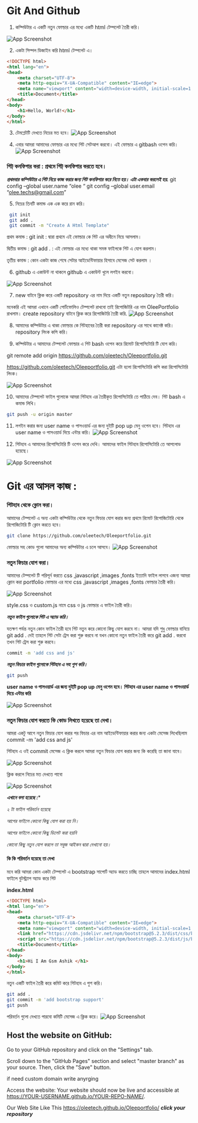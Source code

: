 
# Git And Github 

1. কম্পিউটার এ একটি নতুন ফোল্ডার এর মধ্যে একটি html টেম্পলেট তৈরী করি। 

![App Screenshot](https://i.postimg.cc/5NBVWqZs/git1.png)


2. একটা সিম্পল ডিজাইন করি html টেম্পলেট  এ।  
```html
<!DOCTYPE html>
<html lang="en">
<head>
    <meta charset="UTF-8">
    <meta http-equiv="X-UA-Compatible" content="IE=edge">
    <meta name="viewport" content="width=device-width, initial-scale=1.0">
    <title>Document</title>
</head>
<body>
    <h1>Hello, World!</h1>   
</body>
</html>
```
3. টেমপ্লেটটি দেখতে নিচের মত হবে। 
![App Screenshot](https://i.postimg.cc/Hx9wCN9p/git2.png)

4. এবার আমরা আমাদের ফোল্ডার এর মধ্যে গিট সেটআপ করবো। এই ফোল্ডার এ gitbash ওপেন করি। 
![App Screenshot](https://i.postimg.cc/kgZ3x18X/git3.png)

### গিট্ কনফিগার করা : প্রথমে গিট্ কনফিগার করতে হবে।
***প্রথমবার কম্পিউটার এ গিট নিয়ে কাজ করার জন্য গিট কনফিগার করে নিতে হয়।  এটা একবার করলেই হয়.***
git config –global user.name “olee “
git config –global user.email “olee.techs@gmail.com”

5. নিচের তিনটি কমান্ড এক এক করে রান করি। 
```bash
 git init
 git add .
 git commit -m "Create A Html Template"
 ```
 প্রথম কমান্ড : git init  : দ্বারা প্রথমে এই ফোল্ডার কে গিট এর অধীনে নিয়ে আসলাম। 

দ্বিতীয় কমান্ড : git add . : এই ফোল্ডার এর মধ্যে থাকা সমস্ত ফাইলকে গিট এ যোগ করলাম। 

তৃতীয় কমান্ড : কোন একটা কাজ শেষে সেটার আইডেন্টিফায়ার হিসাবে মেসেজ  সেট করলাম । 

6. github এ একাউন্ট না থাকলে github এ  একাউন্ট খুলে লগইন করবো। 


![App Screenshot](https://i.postimg.cc/XJgyGyh3/git4.png)

7. new বাটনে ক্লিক করে একটি repository এর নাম দিয়ে একটি নতুন repository  তৈরী করি। 

মনেকরি এই আমরা এখানে একটি পোর্টফোলিও টেম্পলেট রাখবো তাই রিপোজিটরি এর নাম OleePortfolio রাখলাম। 
create repository বাটনে ক্লিক করে রিপোজিটরি  তৈরী করি.
![App Screenshot](https://i.postimg.cc/GpwQvGMs/git5.png)

8. আমাদের কম্পিউটার এ থাকা ফোল্ডার কে গিটহাবের তৈরী করা repository এর সাথে কানেক্ট করি। 
repository  লিংক কপি করি। 

9. কম্পিউটার এ আমাদের টেম্পলেট ফোল্ডার এ গিট bash ওপেন করে রিমোট রিপোসিটোরি টি যোগ করি। 

git remote add origin https://github.com/oleetech/Oleeportfolio.git

https://github.com/oleetech/Oleeportfolio.git এটা হলো রিপোসিটোরি কপি করা রিপোসিটোরি  লিংক। 

![App Screenshot](https://i.postimg.cc/BbP97RFv/git6.png)


10. আমাদের টেম্পলেট ফাইল গুলোকে আমরা গিটহাব এর তৈরীকৃত রিপোসিটোরি তে পাঠিয়ে দেব। গিট bash এ কমান্ড লিখি। 

```bash
git push -u origin master
```

11. লগইন করার জন্য user name ও পাসওয়ার্ড এর জন্য দুইটি pop up মেনু ওপেন হবে।  গিটহাব এর user name ও পাসওয়ার্ড দিয়ে এন্টার করি। 
![App Screenshot](https://i.postimg.cc/J4nVFDbF/git7.png)


12. গিটহাব এ আমাদের রিপোসিটোরি টি ওপেন করে দেখি। আমাদের ফাইল গিটহাব রিপোসিটোরি তে আপলোড হয়েছে।  

![App Screenshot](https://i.postimg.cc/fL9jyKnP/git8.png)

# Git এর আসল কাজ :
### গিটহাব থেকে ক্লোন করা। 


আমাদের টেম্পলেট এ অন্য একটা কম্পিউটার থেকে নতুন ফিচার যোগ করার জন্য প্রথমে রিমোট রিপোজিটোরি থেকে রিপোজিটোরি টি ক্লোন করতে হবে। 

```bash
git clone https://github.com/oleetech/Oleeportfolio.git
```

ফোল্ডার সহ কোড গুলো আমাদের অন্য কম্পিউটার এ চলে আসবে। 
![App Screenshot](https://i.postimg.cc/hvQqvhKs/git9.png)

### নতুন ফিচার যোগ করা। 
আমাদের টেম্পলেট টি পরিপূর্ন করতে css ,javascript ,images ,fonts  ইত্যাদি ফাইল লাগবে এজন্য আমরা  ক্লোন করা portfolio ফোল্ডার এর মধ্যে css ,javascript ,images ,fonts ফোল্ডার তৈরী করি। 


![App Screenshot](https://i.postimg.cc/y8cc9Tf4/git10png.png)


style.css  ও custom.js নামে css ও js ফোল্ডার এ ফাইল তৈরী করি।  

***নতুন ফাইল গুলোকে গিট এ অ্যাড করি।*** 

যতক্ষণ পর্যন্ত নতুন কোন ফাইল তৈরী হবে গিট নতুন করে কোনো কিছু যোগ করবে না।  আমরা যদি শুধু ফোল্ডার বানিয়ে git add . দেই তাহলে গিট সেটা ট্রেস করা শুরু করবে না যখন কোনো নতুন ফাইল তৈরী করে git add .  করবো তখন গিট ট্রেস করা শুরু করবে। 

```bash
commit -m 'add css and js'
```

***নতুন ফিচার ফাইল গুলোকে  গিটহাব এ সহ পুশ করি।***
```bash
git push
```
**user name ও পাসওয়ার্ড এর জন্য দুইটি pop up মেনু ওপেন হবে।  গিটহাব এর user name ও পাসওয়ার্ড দিয়ে এন্টার করি**

![App Screenshot](https://i.postimg.cc/fbtBSd66/git11png.png)

 ### নতুন ফিচার যোগ করতে কি কোড লিখতে হয়েছে তা দেখা। 

 আমরা একটু আগে নতুন ফিচার যোগ করার পর ফিচার এর নাম আইডেন্টিফায়ার করার জন্য একটা মেসেজ লিখেছিলাম 
 commit -m 'add css and js'

গিটহাব এ ওই commit মেসেজ এ ক্লিক করলে আমরা নতুন ফিচার যোগ করার জন্য কি করেছি তা জানা যাবে। 


![App Screenshot](https://i.postimg.cc/bYCDW5G9/git12png.png)

ক্লিক করলে নিচের মত দেখতে পাবো 


![App Screenshot](https://i.postimg.cc/d18MdpbP/git13png.png)



***এখানে বলা হয়েছে :****

*২ টা ফাইল পরিবর্তন হয়েছে*

*আগের ফাইলে কোনো কিছু যোগ করা হয় নি।* 

*আগের ফাইলে কোনো কিছু ডিলেট করা হয়নি*

*কোনো কিছু নতুন যোগ করলে তা সবুজ আইকন দ্বারা দেখানো হয়।*

#### কি কি পরিবর্তন হয়েছে তা দেখা 
মনে করি আমরা কোন একটা টেম্পলেট এ bootstrap সাপোর্ট অ্যাড করতে চাচ্ছি তাহলে আমাদের index.html  ফাইলে বুটস্ট্র্যাপ অ্যাড করে গিট 

**index.html**
```html
<!DOCTYPE html>
<html lang="en">
<head>
    <meta charset="UTF-8">
    <meta http-equiv="X-UA-Compatible" content="IE=edge">
    <meta name="viewport" content="width=device-width, initial-scale=1.0">
    <link href="https://cdn.jsdelivr.net/npm/bootstrap@5.2.3/dist/css/bootstrap.min.css" rel="stylesheet">
    <script src="https://cdn.jsdelivr.net/npm/bootstrap@5.2.3/dist/js/bootstrap.bundle.min.js"></script>
    <title>Document</title>
</head>
<body>
    <h1>Hi I Am Gsm Ashik </h1>   
</body>
</html>
```

 নতুন একটি ফাইল তৈরী করে কমিট করে গিটহাব এ পুশ করি। 
```bash
git add .
git commit -m 'add bootstrap support'
git push
```

পরিবর্তন গুলো দেখতে পারবো কমিটি মেসেজ এ ক্লিক করে। 
![App Screenshot](https://i.postimg.cc/tJHWBSBH/git14png.png)


## Host the website on GitHub:


Go to your GitHub repository and click on the "Settings" tab. 

Scroll down to the "GitHub Pages" section and select "master branch" as your source. Then, click the "Save" button.

if need custom domain write anyrging 

Access the website:
Your website should now be live and accessible at https://YOUR-USERNAME.github.io/YOUR-REPO-NAME/.

Our Web Site Like This 
https://oleetech.github.io/Oleeportfolio/
***click your repository***










